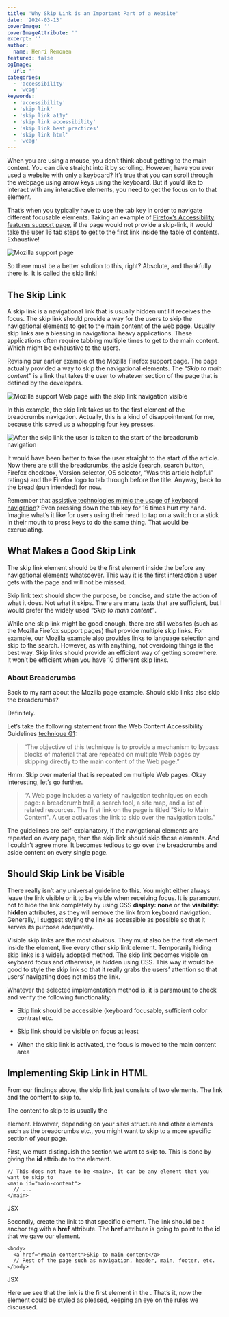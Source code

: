 ```yaml
---
title: 'Why Skip Link is an Important Part of a Website'
date: '2024-03-13'
coverImage: ''
coverImageAttribute: ''
excerpt: ''
author:
  name: Henri Remonen
featured: false
ogImage:
  url: ''
categories:
  - 'accessibility'
  - 'wcag'
keywords:
  - 'accessibility'
  - 'skip link'
  - 'skip link a11y'
  - 'skip link accessibility'
  - 'skip link best practices'
  - 'skip link html'
  - 'wcag'
---
```


When you are using a mouse, you don’t think about getting to the main content. You can dive straight into it by scrolling. However, have you ever used a website with only a keyboard? It’s true that you can scroll through the webpage using arrow keys using the keyboard. But if you’d like to interact with any interactive elements, you need to get the focus on to that element.

That’s when you typically have to use the tab key in order to navigate different focusable elements. Taking an example of [Firefox’s Accessibility features support page](https://support.mozilla.org/en-US/kb/accessibility-features-firefox#main-content), if the page would not provide a skip-link, it would take the user 16 tab steps to get to the first link inside the table of contents. Exhaustive!

![Mozilla support page](images/mozilla-support-page.png 'mozilla-support-page')

So there must be a better solution to this, right? Absolute, and thankfully there is. It is called the skip link!

## The Skip Link

A skip link is a navigational link that is usually hidden until it receives the focus. The skip link should provide a way for the users to skip the navigational elements to get to the main content of the web page. Usually skip links are a blessing in navigational heavy applications. These applications often require tabbing multiple times to get to the main content. Which might be exhaustive to the users.

Revising our earlier example of the Mozilla Firefox support page. The page actually provided a way to skip the navigational elements. The _“Skip to main content”_ is a link that takes the user to whatever section of the page that is defined by the developers.

![Mozilla support Web page with the skip link navigation visible](images/Skip-link-visible.png 'Skip-link-visible')

In this example, the skip link takes us to the first element of the breadcrumbs navigation. Actually, this is a kind of disappointment for me, because this saved us a whopping four key presses.

![After the skip link the user is taken to the start of the breadcrumb navigation](images/After-skip-link-1024x67.png 'After-skip-link')

It would have been better to take the user straight to the start of the article. Now there are still the breadcrumbs, the aside (search, search button, Firefox checkbox, Version selector, OS selector, “Was this article helpful” ratings) and the Firefox logo to tab through before the title. Anyway, back to the bread (pun intended) for now.

Remember that [assistive technologies mimic the usage of keyboard navigation](https://www.incluvate.com/blog/what-is-keyboard-accessibility/#why-is-keyboard-accessibility-important)? Even pressing down the tab key for 16 times hurt my hand. Imagine what’s it like for users using their head to tap on a switch or a stick in their mouth to press keys to do the same thing. That would be excruciating.

## What Makes a Good Skip Link

The skip link element should be the first element inside the **<body>** before any navigational elements whatsoever. This way it is the first interaction a user gets with the page and will not be missed.

Skip link text should show the purpose, be concise, and state the action of what it does. Not what it skips. There are many texts that are sufficient, but I would prefer the widely used _“Skip to main content”_.

While one skip link might be good enough, there are still websites (such as the Mozilla Firefox support pages) that provide multiple skip links. For example, our Mozilla example also provides links to language selection and skip to the search. However, as with anything, not overdoing things is the best way. Skip links should provide an efficient way of getting somewhere. It won’t be efficient when you have 10 different skip links.

### About Breadcrumbs

Back to my rant about the Mozilla page example. Should skip links also skip the breadcrumbs?

Definitely.

Let’s take the following statement from the Web Content Accessibility Guidelines [technique G1](https://www.w3.org/WAI/WCAG22/Techniques/general/G1):

> “The objective of this technique is to provide a mechanism to bypass blocks of material that are repeated on multiple Web pages by skipping directly to the main content of the Web page.”

Hmm. Skip over material that is repeated on multiple Web pages. Okay interesting, let’s go further.

> “A Web page includes a variety of navigation techniques on each page: a breadcrumb trail, a search tool, a site map, and a list of related resources. The first link on the page is titled "Skip to Main Content". A user activates the link to skip over the navigation tools.”

The guidelines are self-explanatory, if the navigational elements are repeated on every page, then the skip link should skip those elements. And I couldn’t agree more. It becomes tedious to go over the breadcrumbs and aside content on every single page.

## Should Skip Link be Visible

There really isn’t any universal guideline to this. You might either always leave the link visible or it to be visible when receiving focus. It is paramount not to hide the link completely by using CSS **display: none** or the **visibility:** **hidden** attributes, as they will remove the link from keyboard navigation. Generally, I suggest styling the link as accessible as possible so that it serves its purpose adequately.

Visible skip links are the most obvious. They must also be the first element inside the **<body>** element, like every other skip link element. Temporarily hiding skip links is a widely adopted method. The skip link becomes visible on keyboard focus and otherwise, is hidden using CSS. This way it would be good to style the skip link so that it really grabs the users’ attention so that users’ navigating does not miss the link.

Whatever the selected implementation method is, it is paramount to check and verify the following functionality:

- Skip link should be accessible (keyboard focusable, sufficient color contrast etc.

- Skip link should be visible on focus at least

- When the skip link is activated, the focus is moved to the main content area

## Implementing Skip Link in HTML

From our findings above, the skip link just consists of two elements. The link and the content to skip to.

The content to skip to is usually the **<main>** element. However, depending on your sites structure and other elements such as the breadcrumbs etc., you might want to skip to a more specific section of your page.

First, we must distinguish the section we want to skip to. This is done by giving the **id** attribute to the element.

```
// This does not have to be <main>, it can be any element that you want to skip to
<main id="main-content">
  // ...
</main>
```

JSX

Secondly, create the link to that specific element. The link should be a anchor tag **<a>** with a **href** attribute. The **href** attribute is going to point to the **id** that we gave our element.

```
<body>
  <a href="#main-content">Skip to main content</a>
  // Rest of the page such as navigation, header, main, footer, etc.
</body>
```

JSX

Here we see that the link is the first element in the **<body>**. That’s it, now the **<a>** element could be styled as pleased, keeping an eye on the rules we discussed.
